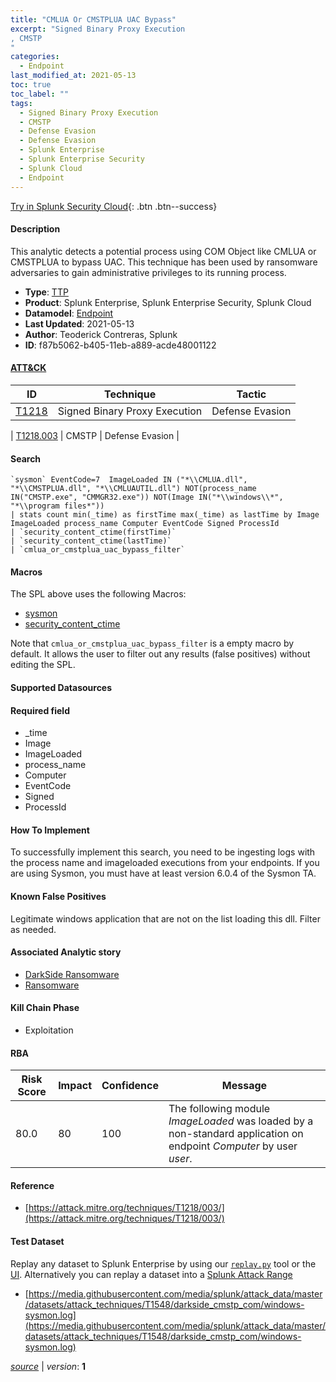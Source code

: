 ```yaml
---
title: "CMLUA Or CMSTPLUA UAC Bypass"
excerpt: "Signed Binary Proxy Execution
, CMSTP
"
categories:
  - Endpoint
last_modified_at: 2021-05-13
toc: true
toc_label: ""
tags:
  - Signed Binary Proxy Execution
  - CMSTP
  - Defense Evasion
  - Defense Evasion
  - Splunk Enterprise
  - Splunk Enterprise Security
  - Splunk Cloud
  - Endpoint
---
```




[Try in Splunk Security Cloud](https://www.splunk.com/en_us/cyber-security.html){: .btn .btn--success}

#### Description

This analytic detects a potential process using COM Object like CMLUA or CMSTPLUA to bypass UAC. This technique has been used by ransomware adversaries to gain administrative privileges to its running process.

- **Type**: [TTP](https://github.com/splunk/security_content/wiki/object-Analytic-Types)
- **Product**: Splunk Enterprise, Splunk Enterprise Security, Splunk Cloud
- **Datamodel**: [Endpoint](https://docs.splunk.com/Documentation/CIM/latest/User/Endpoint)
- **Last Updated**: 2021-05-13
- **Author**: Teoderick Contreras, Splunk
- **ID**: f87b5062-b405-11eb-a889-acde48001122


#### [ATT&CK](https://attack.mitre.org/)

| ID             | Technique        |  Tactic             |
| -------------- | ---------------- |-------------------- |
| [T1218](https://attack.mitre.org/techniques/T1218/) | Signed Binary Proxy Execution | Defense Evasion |

| [T1218.003](https://attack.mitre.org/techniques/T1218/003/) | CMSTP | Defense Evasion |

#### Search

```
`sysmon` EventCode=7  ImageLoaded IN ("*\\CMLUA.dll", "*\\CMSTPLUA.dll", "*\\CMLUAUTIL.dll") NOT(process_name IN("CMSTP.exe", "CMMGR32.exe")) NOT(Image IN("*\\windows\\*", "*\\program files*")) 
| stats count min(_time) as firstTime max(_time) as lastTime by Image ImageLoaded process_name Computer EventCode Signed ProcessId 
| `security_content_ctime(firstTime)` 
| `security_content_ctime(lastTime)` 
| `cmlua_or_cmstplua_uac_bypass_filter`
```

#### Macros
The SPL above uses the following Macros:
* [sysmon](https://github.com/splunk/security_content/blob/develop/macros/sysmon.yml)
* [security_content_ctime](https://github.com/splunk/security_content/blob/develop/macros/security_content_ctime.yml)

Note that `cmlua_or_cmstplua_uac_bypass_filter` is a empty macro by default. It allows the user to filter out any results (false positives) without editing the SPL.

#### Supported Datasources


#### Required field
* _time
* Image
* ImageLoaded
* process_name
* Computer
* EventCode
* Signed
* ProcessId


#### How To Implement
To successfully implement this search, you need to be ingesting logs with the process name and imageloaded executions from your endpoints. If you are using Sysmon, you must have at least version 6.0.4 of the Sysmon TA.

#### Known False Positives
Legitimate windows application that are not on the list loading this dll. Filter as needed.

#### Associated Analytic story
* [DarkSide Ransomware](/stories/darkside_ransomware)
* [Ransomware](/stories/ransomware)


#### Kill Chain Phase
* Exploitation



#### RBA

| Risk Score  | Impact      | Confidence   | Message      |
| ----------- | ----------- |--------------|--------------|
| 80.0 | 80 | 100 | The following module $ImageLoaded$ was loaded by a non-standard application on endpoint $Computer$ by user $user$. |




#### Reference

* [https://attack.mitre.org/techniques/T1218/003/](https://attack.mitre.org/techniques/T1218/003/)



#### Test Dataset
Replay any dataset to Splunk Enterprise by using our [`replay.py`](https://github.com/splunk/attack_data#using-replaypy) tool or the [UI](https://github.com/splunk/attack_data#using-ui).
Alternatively you can replay a dataset into a [Splunk Attack Range](https://github.com/splunk/attack_range#replay-dumps-into-attack-range-splunk-server)


* [https://media.githubusercontent.com/media/splunk/attack_data/master/datasets/attack_techniques/T1548/darkside_cmstp_com/windows-sysmon.log](https://media.githubusercontent.com/media/splunk/attack_data/master/datasets/attack_techniques/T1548/darkside_cmstp_com/windows-sysmon.log)



[*source*](https://github.com/splunk/security_content/tree/develop/detections/endpoint/cmlua_or_cmstplua_uac_bypass.yml) \| *version*: **1**